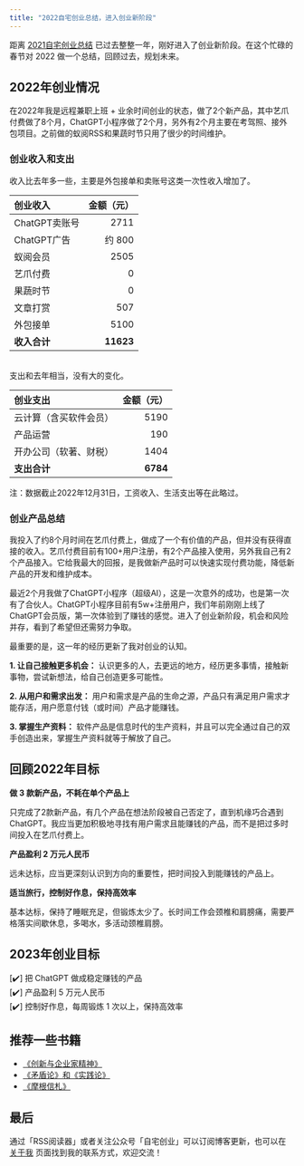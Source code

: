 ```yaml
---
title: "2022自宅创业总结，进入创业新阶段"
---
```


距离 [2021自宅创业总结](/notes/review-2021) 已过去整整一年，刚好进入了创业新阶段。在这个忙碌的春节对 2022 做一个总结，回顾过去，规划未来。

## 2022年创业情况

在2022年我是远程兼职上班 + 业余时间创业的状态，做了2个新产品，其中艺爪付费做了8个月，ChatGPT小程序做了2个月，另外有2个月主要在考驾照、接外包项目。之前做的蚁阅RSS和果蔬时节只用了很少的时间维护。

### 创业收入和支出

收入比去年多一些，主要是外包接单和卖账号这类一次性收入增加了。

| 创业收入                     | 金额（元）            |
| :------------------------- | -------------------: |
| ChatGPT卖账号               | 2711   |
| ChatGPT广告                | 约 800  |
| 蚁阅会员                    | 2505   |
| 艺爪付费                    | 0      |
| 果蔬时节                    | 0      |
| 文章打赏                    | 507    |
| 外包接单                    | 5100   |
| **收入合计**                | **11623**  |

<br>
支出和去年相当，没有大的变化。

| 创业支出                     | 金额（元）            |
| :------------------------- | -------------------: |
| 云计算（含买软件会员）         | 5190    |
| 产品运营                    | 190     |
| 开办公司（软著、财税）        | 1404    |
| **支出合计**                | **6784**  |

注：数据截止2022年12月31日，工资收入、生活支出等在此略过。
<br>

### 创业产品总结

我投入了约8个月时间在艺爪付费上，做成了一个有价值的产品，但并没有获得直接的收入。艺爪付费目前有100+用户注册，有2个产品接入使用，另外我自己有2个产品接入。它给我最大的回报，是我做新产品时可以快速实现付费功能，降低新产品的开发和维护成本。

最近2个月我做了ChatGPT小程序（超级AI），这是一次意外的成功，也是第一次有了合伙人。ChatGPT小程序目前有5w+注册用户，我们年前刚刚上线了ChatGPT会员版，第一次体验到了赚钱的感觉。进入了创业新阶段，机会和风险并存，看到了希望但还需努力争取。

最重要的是，这一年的经历更新了我对创业的认知。

**1. 让自己接触更多机会：**
认识更多的人，去更远的地方，经历更多事情，接触新事物，尝试新想法，给自己创造更多可能性。

**2. 从用户和需求出发：**
用户和需求是产品的生命之源，产品只有满足用户需求才能存活，用户愿意付钱（或时间）产品才能赚钱。

**3. 掌握生产资料：**
软件产品是信息时代的生产资料，并且可以完全通过自己的双手创造出来，掌握生产资料就等于解放了自己。

## 回顾2022年目标

**做 3 款新产品，不耗在单个产品上**  

只完成了2款新产品，有几个产品在想法阶段被自己否定了，直到机缘巧合遇到ChatGPT。我应当更加积极地寻找有用户需求且能赚钱的产品，而不是把过多时间投入在艺爪付费上。

**产品盈利 2 万元人民币**  

远未达标，应当更深刻认识到方向的重要性，把时间投入到能赚钱的产品上。

**适当旅行，控制好作息，保持高效率**  

基本达标，保持了睡眠充足，但锻炼太少了。长时间工作会颈椎和肩膀痛，需要严格落实间歇休息，多喝水，多活动颈椎肩膀。

## 2023年创业目标

[✔️] 把 ChatGPT 做成稳定赚钱的产品  
[✔️] 产品盈利 5 万元人民币  
[✔️] 控制好作息，每周锻炼 1 次以上，保持高效率  

## 推荐一些书籍

- [《创新与企业家精神》](https://book.douban.com/subject/4020863/)
- [《矛盾论》和《实践论》](https://github.com/weiyinfu/MaoZeDongAnthology)
- [《摩根信札》](https://book.douban.com/subject/1248483/)

## 最后

通过「RSS阅读器」或者关注公众号「自宅创业」可以订阅博客更新，也可以在 [关于我](/about) 页面找到我的联系方式，欢迎交流！
